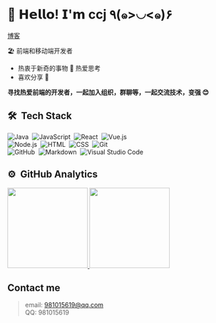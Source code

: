 # 🥳 𝗛𝗲𝗹𝗹𝗼! 𝗜'𝗺 ccj ٩(๑>◡<๑)۶

<a target="_blank" href="https://ccj.github.io/">博客</a>

🏖 前端和移动端开发者

- 热衷于新奇的事物 🤩 热爱思考
- 喜欢分享 🧐

**寻找热爱前端的开发者，一起加入组织，群聊等，一起交流技术，变强 😊**

## 🛠 &nbsp;Tech Stack

![Java](https://img.shields.io/badge/-Java-333333?style=flat&logo=java)&nbsp;
![JavaScript](https://img.shields.io/badge/-JavaScript-333333?style=flat&logo=javascript)&nbsp;
![React](https://img.shields.io/badge/-React-333333?style=flat&logo=react)&nbsp;
![Vue.js](https://img.shields.io/badge/-Vue-333333?style=flat&logo=vue)\
![Node.js](https://img.shields.io/badge/-Node.js-333333?style=flat&logo=node.js)&nbsp;
![HTML](https://img.shields.io/badge/-HTML-333333?style=flat&logo=HTML5)&nbsp;
![CSS](https://img.shields.io/badge/-CSS-333333?style=flat&logo=CSS3&logoColor=1572B6)&nbsp;
![Git](https://img.shields.io/badge/-Git-333333?style=flat&logo=git)\
![GitHub](https://img.shields.io/badge/-GitHub-333333?style=flat&logo=github)&nbsp;
![Markdown](https://img.shields.io/badge/-Markdown-333333?style=flat&logo=markdown)&nbsp;
![Visual Studio Code](https://img.shields.io/badge/-Visual%20Studio%20Code-333333?style=flat&logo=visual-studio-code&logoColor=007ACC)&nbsp;

## ⚙️ &nbsp;GitHub Analytics

<p align="left">
<a href="https://github.com/ccj">
  <img height="180em" src="https://github-readme-stats.vercel.app/api?username=ccj&theme=vue&layout=compact" />
  <img height="180em" src="https://github-readme-stats-eight-theta.vercel.app/api/top-langs/?username=ccj&layout=compact&exclude_lang=java+r&theme=vue" />
</a>
</p>


<!-- 
![ccj's wakatime stats](https://github-readme-stats.vercel.app/api/wakatime?username=ccj)
-->

## Contact me


> email: 981015619@qq.com    
> QQ: 981015619


